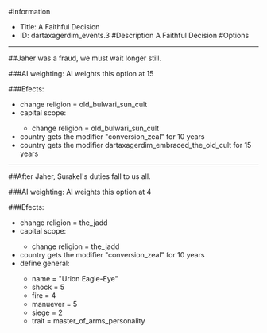 #Information
 - Title: A Faithful Decision
 - ID: dartaxagerdim_events.3
#Description
A Faithful Decision
#Options

___
##Jaher was a fraud, we must wait longer still.

###AI weighting:
AI weights this option at 15


###Efects:<ul><li>change religion = old_bulwari_sun_cult</li><li>capital scope:</li><ul><li>change religion = old_bulwari_sun_cult</li></ul><li>country gets the modifier "conversion_zeal" for 10 years</li><li>country gets the modifier dartaxagerdim_embraced_the_old_cult for 15 years</li></ul>

___
##After Jaher, Surakel's duties fall to us all.

###AI weighting:
AI weights this option at 4


###Efects:<ul><li>change religion = the_jadd</li><li>capital scope:</li><ul><li>change religion = the_jadd</li></ul><li>country gets the modifier "conversion_zeal" for 10 years</li><li>define general:</li><ul><li>name = "Urion Eagle-Eye"</li><li>shock = 5</li><li>fire = 4</li><li>manuever = 5</li><li>siege = 2</li><li>trait = master_of_arms_personality</li></ul></ul>

